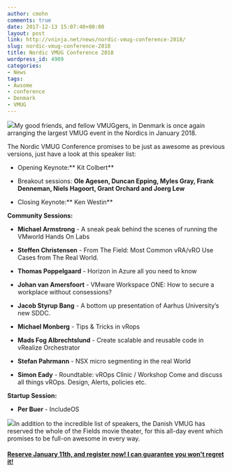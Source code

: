 ```yaml
---
author: cmohn
comments: true
date: 2017-12-13 15:07:40+00:00
layout: post
link: http://vninja.net/news/nordic-vmug-conference-2018/
slug: nordic-vmug-conference-2018
title: Nordic VMUG Conference 2018
wordpress_id: 4909
categories:
- News
tags:
- Awsome
- conference
- Denmark
- VMUG
---
```


![](http://vninja.net/wordpress/wp-content/uploads/2015/02/nmqqcqrf.jpg-300x257.png)My good friends, and fellow VMUGgers, in Denmark is once again arranging the largest VMUG event in the Nordics in January 2018.

The Nordic VMUG Conference promises to be just as awesome as previous versions, just have a look at this speaker list:




    
  * Opening Keynote:** Kit Colbert**

    
  * Breakout sessions: **Ole Agesen, Duncan Epping, Myles Gray, Frank Denneman, Niels Hagoort, Grant Orchard **and** Joerg Lew**

    
  * Closing Keynote:** Ken Westin**



**Community Sessions:**




    
  * **Michael Armstrong** - A sneak peak behind the scenes of running the VMworld Hands On Labs

    
  * **Steffen Christensen** - From The Field: Most Common vRA/vRO Use Cases from The Real World.

    
  * **Thomas Poppelgaard** - Horizon in Azure all you need to know

    
  * **Johan van Amersfoort** - VMware Workspace ONE: How to secure a workplace without consessions?

    
  * **Jacob Styrup Bang** - A bottom up presentation of Aarhus University’s new SDDC.

    
  * **Michael Monberg** - Tips & Tricks in vRops

    
  * **Mads Fog Albrechtslund** - Create scalable and reusable code in vRealize Orchestrator

    
  * **Stefan Pahrmann** - NSX micro segmenting in the real World

    
  * **Simon Eady** - Roundtable: vROps Clinic / Workshop
Come and discuss all things vROps. Design, Alerts, policies etc.



**Startup Session:**




    
  * **Per Buer** - IncludeOS



![](http://vninja.net/wordpress/wp-content/uploads/2017/12/fields2-300x188.jpg)In addition to the incredible list of speakers, the Danish VMUG has reserved the whole of the Fields movie theater, for this all-day event which promises to be full-on awesome in every way.



#### [**Reserve January 11th, and register now! I can guarantee you won't regret it!**](http://community.vmug.com/communities/community-home?CommunityKey=e6787c85-03f3-4ff0-9f1b-d0dfccd98381)
